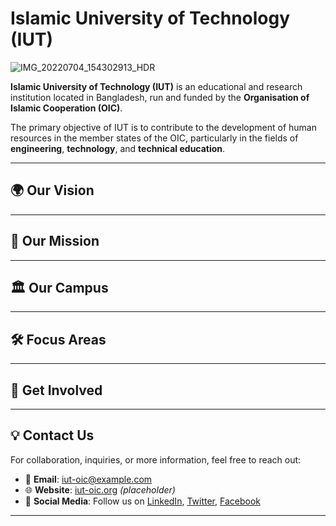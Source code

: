 
# Islamic University of Technology (IUT)

![IMG_20220704_154302913_HDR](https://github.com/user-attachments/assets/b8361e48-92d9-4f66-a95d-5d3c5c352936)


**Islamic University of Technology (IUT)** is an educational and research institution located in Bangladesh, run and funded by the **Organisation of Islamic Cooperation (OIC)**. 

The primary objective of IUT is to contribute to the development of human resources in the member states of the OIC, particularly in the fields of **engineering**, **technology**, and **technical education**. 

---

## 🌍 **Our Vision**


---

## 🔬 **Our Mission**


---

## 🏛️ **Our Campus**


---

## 🛠️ **Focus Areas**


---

## 🚀 **Get Involved**



---

## 💡 **Contact Us**

For collaboration, inquiries, or more information, feel free to reach out:

- 📧 **Email**: [iut-oic@example.com](mailto:iut-oic@example.com)
- 🌐 **Website**: [iut-oic.org](http://iut-oic.org) *(placeholder)*
- 📱 **Social Media**: Follow us on [LinkedIn](#), [Twitter](#), [Facebook](#)

---
